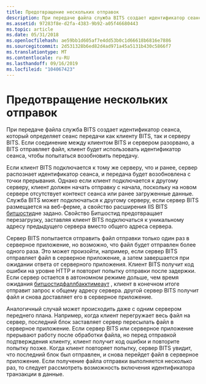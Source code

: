 ```yaml
---
title: Предотвращение нескольких отправок
description: При передаче файла служба BITS создает идентификатор сеанса, который определяет сеанс передачи как клиенту BITS, так и серверу BITS.
ms.assetid: 97283f8e-d2fa-4383-9b92-a05f46680443
ms.topic: article
ms.date: 05/31/2018
ms.openlocfilehash: ae59bb1d605af7e4dd53b0c1d66618b6816e7886
ms.sourcegitcommit: 2d531328b6ed82d4ad971a45a5131b430c5866f7
ms.translationtype: MT
ms.contentlocale: ru-RU
ms.lasthandoff: 09/16/2019
ms.locfileid: "104067423"
---
```

# <a name="preventing-multiple-uploads"></a>Предотвращение нескольких отправок

При передаче файла служба BITS создает идентификатор сеанса, который определяет сеанс передачи как клиенту BITS, так и серверу BITS. Если соединение между клиентом BITS и сервером разорвано, а BITS отправляет файл, клиент будет использовать идентификатор сеанса, чтобы попытаться возобновить передачу.

Если клиент BITS подключается к тому же серверу, что и ранее, сервер распознает идентификатор сеанса, и передача будет возобновлена с точки прерывания. Однако если клиент подключается к другому серверу, клиент должен начать отправку с начала, поскольку на новом сервере отсутствует контекст сеанса или ранее загруженные данные. Служба BITS может подключаться к другому серверу, если сервер BITS размещается на веб-ферме, а свойство расширения IIS BITS [битшостид](bits-iis-extension-properties.md)не задано. Свойство Битшостид предотвращает перезагрузку, заставляя клиент BITS подключаться к уникальному адресу предыдущего сервера вместо общего адреса сервера.

Сервер BITS попытается отправить файл отправки только один раз в серверное приложение, но возможно, что файл будет отправлен более одного раза. Это может произойти, например, если сервер BITS отправляет файл в серверное приложение, а затем завершается при ожидании ответа от серверного приложения. Клиент BITS получит код ошибки на уровне HTTP и повторит попытку отправки после задержки. Если сервер остается в автономном режиме дольше, чем время ожидания [битшостидфаллбакктимеаут](bits-iis-extension-properties.md) , клиент в конечном итоге отправит запрос к общему адресу сервера. другой сервер BITS получит файл и снова доставляет его в серверное приложение.

Аналогичный случай может происходить даже с одним сервером переднего плана. Например, когда клиент перегружает весь файл на сервер, последний блок заставляет сервер пересылать файл в серверное приложение. Если сервер BITS или серверное приложение прерывают работу после обработки файла, но перед отправкой подтверждения клиенту, клиент получит код ошибки и повторите попытку позже. Когда клиент повторяет попытку, сервер BITS увидит, что последний блок был отправлен, и снова перейдет файл в серверное приложение. Если получение файла отправки выполняется несколько раз, то следует рассмотреть возможность включения идентификатора транзакции в данные.

 

 




